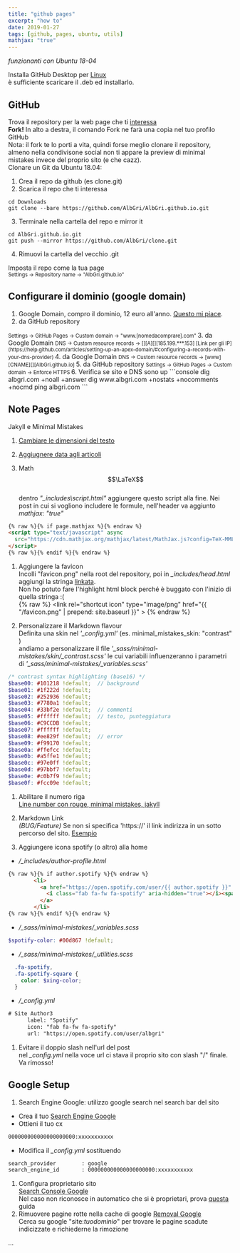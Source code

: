 ```yaml
---
title: "github pages"
excerpt: "how to"
date: 2019-01-27
tags: [github, pages, ubuntu, utils]
mathjax: "true"
---
```


*funzionanti con Ubuntu 18-04*  

Installa GitHub Desktop per [Linux](https://aur.archlinux.org/packages/github-desktop-bin/)  
è sufficiente scaricare il .deb ed installarlo.

## GitHub
Trova il repository per la web page che ti [interessa](https://github.com/mmistakes/minimal-mistakes)  
**Fork!** In alto a destra, il comando Fork ne farà una copia nel tuo profilo GitHub  
Nota: il fork te lo porti a vita, quindi forse meglio clonare il repository, almeno nella condivisone social non ti appare la preview di minimal mistakes invece del proprio sito (e che cazz).  
Clonare un Git da Ubuntu 18.04:  
1. Crea il repo da github (es clone.git)
2. Scarica il repo che ti interessa
```console
cd Downloads
git clone --bare https://github.com/AlbGri/AlbGri.github.io.git
```
3. Terminale nella cartella del repo e mirror it
```console
cd AlbGri.github.io.git
git push --mirror https://github.com/AlbGri/clone.git
```
4. Rimuovi la cartella del vecchio .git

Imposta il repo come la tua page  
<span style="font-size: 3mm">
Settings →  Repository name → "AlbGri.github.io"  
</span>

## Configurare il dominio (google domain)
1. Google Domain, compro il dominio, 12 euro all'anno. [Questo mi piace](https://support.google.com/domains/answer/3251242?hl=en).
2. da GitHub repository  
<span style="font-size: 3mm">
Settings → GitHub Pages → Custom domain → "www.[nomedacomprare].com"  
</span>
3. da Google Domain  
<span style="font-size: 3mm">
DNS → Custom resource records → [][A][][185.199.***.153] [Link per gli IP](https://help.github.com/articles/setting-up-an-apex-domain/#configuring-a-records-with-your-dns-provider)  
</span>
4. da Google Domain  
<span style="font-size: 3mm">
DNS → Custom resource records → [www][CNAME][][AlbGri.github.io]  
</span>
5. da GitHub repository  
<span style="font-size: 3mm">
Settings → GitHub Pages → Custom domain → Enforce HTTPS  
</span>
6. Verifica se sito e DNS sono up  
```console
dig albgri.com +noall +answer
dig www.albgri.com +nostats +nocomments +nocmd
ping albgri.com
```

## Note Pages
Jakyll e Minimal Mistakes  
1. [Cambiare le dimensioni del testo](https://github.com/mmistakes/minimal-mistakes/issues/1043)  

1. [Aggiugnere data agli articoli](https://github.com/dvhart/dvhart.github.io/blob/master/_includes/archive-single.html)  

1. Math $$\LaTeX$$  
dentro *"_includes\script.html"* aggiungere questo script alla fine. Nei post in cui si vogliono includere le formule, nell'header va aggiunto *mathjax: "true"*  
```html
{% raw %}{% if page.mathjax %}{% endraw %}
<script type="text/javascript" async
  src="https://cdn.mathjax.org/mathjax/latest/MathJax.js?config=TeX-MML-AM_CHTML">
</script>
{% raw %}{% endif %}{% endraw %}
```

1. Aggiungere la favicon  
Incolli "favicon.png" nella root del repository, poi in *_includes/head.html* aggiungi la stringa [linkata](https://stackoverflow.com/a/30552322).  
Non ho potuto fare l'highlight html block perché è buggato con l'inizio di quella stringa :(  
{% raw %} <link rel="shortcut icon" type="image/png" href="{{ "/favicon.png" | prepend: site.baseurl }}" > {% endraw %}  


1. Personalizzare il Markdown flavour  
Definita una skin nel *'_config.yml'* (es. minimal_mistakes_skin: "contrast" )  
andiamo a personalizzare il file *'_sass/minimal-mistakes/skin/_contrast.scss'* le cui variabili influenzeranno i parametri di *'_sass/minimal-mistakes/_variables.scss'*  
```scss
/* contrast syntax highlighting (base16) */
$base00: #101218 !default;  // background
$base01: #1f222d !default;
$base02: #252936 !default;
$base03: #7780a1 !default;
$base04: #33bf2e !default;  // commenti
$base05: #ffffff !default;  // testo, punteggiatura
$base06: #C9CCDB !default;
$base07: #ffffff !default;
$base08: #ee829f !default;  // error
$base09: #f99170 !default;
$base0a: #ffefcc !default;
$base0b: #a5ffe1 !default;
$base0c: #97e0ff !default;
$base0d: #97bbf7 !default;
$base0e: #c0b7f9 !default;
$base0f: #fcc09e !default;
```

1. Abilitare il numero riga  
[Line number con rouge, minimal mistakes, jakyll](https://github.com/jekyll/jekyll/issues/4619#issuecomment-191267346)  

1. Markdown Link  
*(BUG/Feature)* Se non si specifica 'https://' il link indirizza in un sotto percorso del sito. [Esempio](www.google.com)

1. Aggiungere icona spotify (o altro) alla home  
* */_includes/author-profile.html*  
```html
{% raw %}{% if author.spotify %}{% endraw %}
        <li>
          <a href="https://open.spotify.com/user/{{ author.spotify }}" itemprop="sameAs" rel="nofollow noopener noreferrer">
            <i class="fab fa-fw fa-spotify" aria-hidden="true"></i><span class="label">Spotify</span>
          </a>
        </li>
{% raw %}{% endif %}{% endraw %}
```
* */_sass/minimal-mistakes/_variables.scss*  
```scss
$spotify-color: #00d867 !default;
```
* */_sass/minimal-mistakes/_utilities.scss*  
```scss
  .fa-spotify,
  .fa-spotify-square {
    color: $xing-color;
  }
```
* */_config.yml*  
```xml
# Site Author3
      label: "Spotify"
      icon: "fab fa-fw fa-spotify"
      url: "https://open.spotify.com/user/albgri"
```
1. Evitare il doppio slash nell'url del post  
nel *_config.yml* nella voce url ci stava il proprio sito con slash "/" finale. Va rimosso!


## Google Setup
1. Search Engine Google: utilizzo google search nel search bar del sito  
* Crea il tuo [Search Engine Google](https://programmablesearchengine.google.com/cse/all)  
* Ottieni il tuo cx  
```xml
000000000000000000000:xxxxxxxxxxx
```
* Modifica il *_config.yml* sostituendo  
```xml
search_provider        : google
search_engine_id       : 000000000000000000000:xxxxxxxxxxx
```
1. Configura proprietario sito  
[Search Console Google](https://search.google.com/search-console/about)  
Nel caso non riconosce in automatico che si è proprietari, prova [questa](https://victor2code.github.io/blog/2019/07/04/jekyll-github-pages-appear-on-Google.html) guida  
1. Rimuovere pagine rotte nella cache di google
[Removal Google](https://www.google.com/webmasters/tools/removals)  
Cerca su google "site:*tuodominio*" per trovare le pagine scadute indicizzate e richiederne la rimozione  




...















